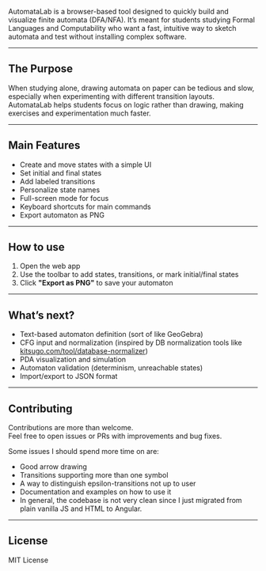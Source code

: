 AutomataLab is a browser-based tool designed to quickly build and visualize finite automata (DFA/NFA).
It’s meant for students studying Formal Languages and Computability who want a fast, intuitive way to sketch automata and test without installing complex software.

---

## The Purpose

When studying alone, drawing automata on paper can be tedious and slow, especially when experimenting with different transition layouts.  
AutomataLab helps students focus on logic rather than drawing, making exercises and experimentation much faster.

---

## Main Features

- Create and move states with a simple UI  
- Set initial and final states  
- Add labeled transitions  
- Personalize state names  
- Full-screen mode for focus  
- Keyboard shortcuts for main commands  
- Export automaton as PNG

---

## How to use

1. Open the web app  
2. Use the toolbar to add states, transitions, or mark initial/final states  
3. Click **"Export as PNG"** to save your automaton  

---

## What’s next?

- Text-based automaton definition (sort of like GeoGebra)  
- CFG input and normalization (inspired by DB normalization tools like [kitsugo.com/tool/database-normalizer](https://kitsugo.com/tool/database-normalizer/))  
- PDA visualization and simulation  
- Automaton validation (determinism, unreachable states)  
- Import/export to JSON format

---

## Contributing

Contributions are more than welcome.  
Feel free to open issues or PRs with improvements and bug fixes.  

Some issues I should spend more time on are:  
- Good arrow drawing  
- Transitions supporting more than one symbol  
- A way to distinguish epsilon-transitions not up to user  
- Documentation and examples on how to use it  
- In general, the codebase is not very clean since I just migrated from plain vanilla JS and HTML to Angular.

---

## License

MIT License
